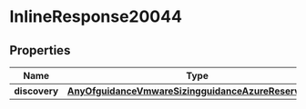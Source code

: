 

# InlineResponse20044

## Properties

Name | Type | Description | Notes
------------ | ------------- | ------------- | -------------
**discovery** | [**AnyOfguidanceVmwareSizingguidanceAzureReservations**](AnyOfguidanceVmwareSizingguidanceAzureReservations.md) |  |  [optional]




